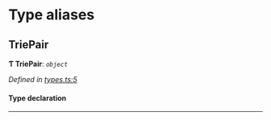

# Type aliases

<a id="triepair"></a>

##  TriePair

**Ƭ TriePair**: *`object`*

*Defined in [types.ts:5](https://github.com/polkadot-js/common/blob/830ca31/packages/trie-hash/src/types.ts#L5)*

#### Type declaration

___

